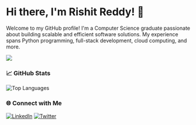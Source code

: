 # Hi there, I'm Rishit Reddy! 👋  

Welcome to my GitHub profile! I'm a Computer Science graduate passionate about building scalable and efficient software solutions. My experience spans Python programming, full-stack development, cloud computing, and more.  

![](https://komarev.com/ghpvc/?username=Rishit-Reddy&style=for-the-badge&color=red&abbreviated=true&base=1000)

### 📈 GitHub Stats
![Top Languages](https://github-readme-stats.vercel.app/api/top-langs/?username=Rishit-Reddy&layout=compact&theme=radical)

### 🌐 Connect with Me
[![LinkedIn](https://img.shields.io/badge/LinkedIn-blue?style=for-the-badge&logo=linkedin&logoColor=white)](https://www.linkedin.com/in/rishit-reddy/)
[![Twitter](https://img.shields.io/badge/Twitter-blue?style=for-the-badge&logo=twitter&logoColor=white)](https://twitter.com/rishit__reddy)
